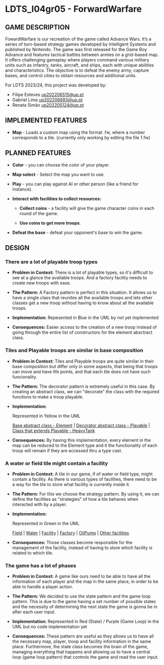 # LDTS_l04gr05 - ForwardWarfare

## GAME DESCRIPTION

FowardWarfare is our recreation of the game called Advance Wars. It’s a series of turn-based strategy games developed by Intelligent Systems and published by Nintendo. The game was first released for the Game Boy Advance and features tactical battles between armies on a grid-based map. It offers challenging gameplay where players command various military units such as infantry, tanks, aircraft, and ships, each with unique abilities and characteristics. The objective is to defeat the enemy army, capture bases, and control cities to obtain resources and additional units. 

For LDTS 2023/24, this project was developed by:
- Filipe Esteves up202206515@up.pt
- Gabriel Lima up202206693@up.pt
- Renata Simão up202205124@up.pt

## IMPLEMENTED FEATURES

- **Map** - Loads a custom map using the format .fw, where a number corresponds to a tile.
  (currently only working by editing the file 1.fw)

## PLANNED FEATURES

- **Color** - you can choose the color of your player.

- **Map select** - Select the map you want to use.

- **Play**  - you can play against AI or other person (like a friend for instance).

- **Interact with facilities to collect resources:**

  - **Collect coins** - a facility will give the game character coins in each round of the game.

  - **Use coins to get more troops**.

- **Defeat the base** - defeat your opponent's base to win the game.

## DESIGN

### There are a lot of playable troop types

 - **Problem in Context:** There is a lot of playable types, so it's difficult to see at a glance the available troops. And a factory facility needs to create new troops with ease.

 - **The Pattern:** A Factory pattern is perfect in this situation. It allows us to have a single class that reunites all the available troops and lets other classes get a new troop without having to know about all the available troops.

 - **Implementation:** Repesented in Blue in the UML by not yet implemented

 - **Consequences:** Easier access to the creation of a new troop instead of going through the entire list of constructors for the element absctract class.

### Tiles and Playable troops are similar in base composition

- **Problem in Context:** Tiles and Playable troops are quite similar in their base composition but differ only in some aspects, that being that troops can move and have life points, and that each tile does not have such funcionality.
  
- **The Pattern:** The decorator pattern is extremely useful in this case. By creating an abstract class, we can "decorate" the class with the required functions to make a troop playable.

- **Implementation:**

  Represented in Yellow in the UML

  [Base abstract class - Element](https://github.com/FEUP-LDTS-2023/project-l04gr05/blob/main/ForwardWarfare/src/main/java/com/ldts/ForwardWarfare/Element/Element.java) |
  [Decorator abstract class - Playable](https://github.com/FEUP-LDTS-2023/project-l04gr05/blob/main/ForwardWarfare/src/main/java/com/ldts/ForwardWarfare/Element/Playable/Playable.java) |
  [Class that extends Playable - HeavyTank](https://github.com/FEUP-LDTS-2023/project-l04gr05/blob/main/ForwardWarfare/src/main/java/com/ldts/ForwardWarfare/Element/Playable/Ground/HeavyTank.java)
  
- **Consequences:** By having this implementation, every element in the map can be reduced to the Element type and it the functionality of each troop will remain if they are accessed thru a type cast.

### A water or field tile might contain a facility

- **Problem in Context:** A tile in our game, if of water or field type, might contain a facility. As there is various types of facilities, there need to be a way for the tile to store what facility is currently inside it.

- **The Pattern:** For this we choose the strategy pattern. By using it, we can define the facilities as "strategies" of how a tile behaves when interacted with by a player.

- **Implementation:**
  
  Represented in Green in the UML

  [Field](https://github.com/FEUP-LDTS-2023/project-l04gr05/blob/main/ForwardWarfare/src/main/java/com/ldts/ForwardWarfare/Element/Tile/Fields.java) |
  [Water](https://github.com/FEUP-LDTS-2023/project-l04gr05/blob/main/ForwardWarfare/src/main/java/com/ldts/ForwardWarfare/Element/Tile/Water.java) |
  [Facility](https://github.com/FEUP-LDTS-2023/project-l04gr05/blob/main/ForwardWarfare/src/main/java/com/ldts/ForwardWarfare/Element/Facility/Facility.java) |
  [Factory](https://github.com/FEUP-LDTS-2023/project-l04gr05/blob/main/ForwardWarfare/src/main/java/com/ldts/ForwardWarfare/Element/Facility/Factory.java) |
  [OilPump](https://github.com/FEUP-LDTS-2023/project-l04gr05/blob/main/ForwardWarfare/src/main/java/com/ldts/ForwardWarfare/Element/Facility/OilPump.java) |
  [Other facilities](https://github.com/FEUP-LDTS-2023/project-l04gr05/tree/main/ForwardWarfare/src/main/java/com/ldts/ForwardWarfare/Element/Facility)

- **Consequences:** Those classes become responsible for the management of the facility, instead of having to store which facility is related to which tile.

 ### The game has a lot of phases

- **Problem in Context:** A game like ours need to be able to have all the information of each player and the map in the same place, in order to be able to handle a player action.

- **The Pattern:** We decided to use the state pattern and the game loop pattern. This is due to the game having a set number of possible states and the necessity of determining the next state the game is gonna be in after each user input.

- **Implementation:** Represented in Red (State) / Purple (Game Loop) in the UML but no code implementation yet

- **Consequences:** These pattern are useful as they allows us to have all the necessary map, player, troop and facility information in the same place. Furthermore, the state class becomes the brain of the game, managing everything that happens and allowing us to have a central loop (game loop pattern) that controls the game and read the user input.
